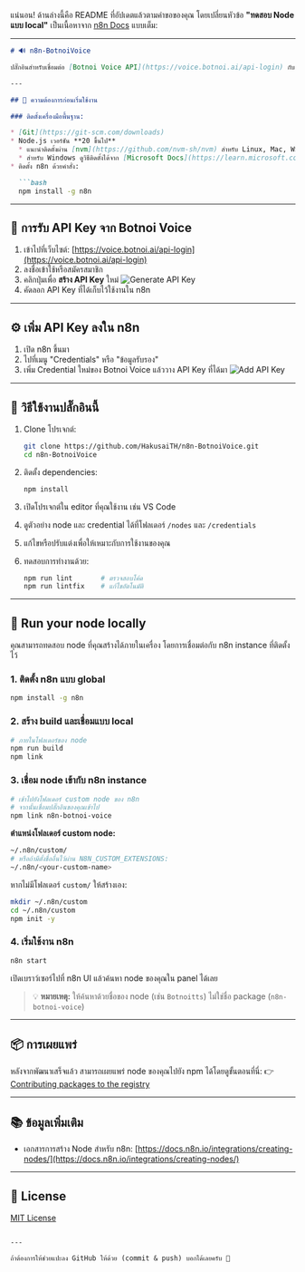 แน่นอน! ด้านล่างนี้คือ README ที่อัปเดตแล้วตามคำขอของคุณ โดยเปลี่ยนหัวข้อ **"ทดสอบ Node แบบ local"** เป็นเนื้อหาจาก [n8n Docs](https://docs.n8n.io/integrations/creating-nodes/test/run-node-locally/) แบบเต็ม:

---

````markdown
# 🔊 n8n-BotnoiVoice

ปลั๊กอินสำหรับเชื่อมต่อ [Botnoi Voice API](https://voice.botnoi.ai/api-login) กับ [n8n](https://n8n.io/) เพื่อให้สามารถใช้งาน Text-to-Speech (TTS) ภาษาไทยภายใน Workflow ของ n8n ได้อย่างง่ายดาย

---

## 📌 ความต้องการก่อนเริ่มใช้งาน

### ติดตั้งเครื่องมือพื้นฐาน:

* [Git](https://git-scm.com/downloads)
* Node.js เวอร์ชัน **20 ขึ้นไป**
  * แนะนำติดตั้งผ่าน [nvm](https://github.com/nvm-sh/nvm) สำหรับ Linux, Mac, WSL
  * สำหรับ Windows ดูวิธีติดตั้งได้จาก [Microsoft Docs](https://learn.microsoft.com/en-us/windows/dev-environment/javascript/nodejs-on-windows)
* ติดตั้ง n8n ด้วยคำสั่ง:

  ```bash
  npm install -g n8n
````

---

## 🔐 การรับ API Key จาก Botnoi Voice

1. เข้าไปที่เว็บไซต์: [https://voice.botnoi.ai/api-login](https://voice.botnoi.ai/api-login)
2. ลงชื่อเข้าใช้หรือสมัครสมาชิก
3. คลิกปุ่มเพื่อ **สร้าง API Key** ใหม่
   ![Generate API Key](https://github.com/user-attachments/assets/53cae275-c947-49ac-aa5f-49c224914da9)
4. คัดลอก API Key ที่ได้เก็บไว้ใช้งานใน n8n

---

## ⚙️ เพิ่ม API Key ลงใน n8n

1. เปิด n8n ขึ้นมา
2. ไปที่เมนู "Credentials" หรือ "ข้อมูลรับรอง"
3. เพิ่ม Credential ใหม่ของ Botnoi Voice แล้ววาง API Key ที่ได้มา
   ![Add API Key](https://github.com/user-attachments/assets/7ddb26c4-2241-420f-8212-5096e1e052c5)

---

## 🚀 วิธีใช้งานปลั๊กอินนี้

1. Clone โปรเจกต์:

   ```bash
   git clone https://github.com/HakusaiTH/n8n-BotnoiVoice.git
   cd n8n-BotnoiVoice
   ```

2. ติดตั้ง dependencies:

   ```bash
   npm install
   ```

3. เปิดโปรเจกต์ใน editor ที่คุณใช้งาน เช่น VS Code

4. ดูตัวอย่าง node และ credential ได้ที่โฟลเดอร์ `/nodes` และ `/credentials`

5. แก้ไขหรือปรับแต่งเพื่อให้เหมาะกับการใช้งานของคุณ

6. ทดสอบการทำงานด้วย:

   ```bash
   npm run lint       # ตรวจสอบโค้ด
   npm run lintfix    # แก้ไขอัตโนมัติ
   ```

---

## 🧪 Run your node locally

คุณสามารถทดสอบ node ที่คุณสร้างได้ภายในเครื่อง โดยการเชื่อมต่อกับ n8n instance ที่ติดตั้งไว้

### 1. ติดตั้ง n8n แบบ global

```bash
npm install -g n8n
```

### 2. สร้าง build และเชื่อมแบบ local

```bash
# ภายในโฟลเดอร์ของ node
npm run build
npm link
```

### 3. เชื่อม node เข้ากับ n8n instance

```bash
# เข้าไปยังโฟลเดอร์ custom node ของ n8n
# จากนั้นเชื่อมปลั๊กอินของคุณเข้าไป
npm link n8n-botnoi-voice
```

**ตำแหน่งโฟลเดอร์ custom node:**

```bash
~/.n8n/custom/
# หรือถ้ามีตั้งชื่ออื่นไว้ผ่าน N8N_CUSTOM_EXTENSIONS:
~/.n8n/<your-custom-name>
```

หากไม่มีโฟลเดอร์ `custom/` ให้สร้างเอง:

```bash
mkdir ~/.n8n/custom
cd ~/.n8n/custom
npm init -y
```

### 4. เริ่มใช้งาน n8n

```bash
n8n start
```

เปิดเบราว์เซอร์ไปที่ n8n UI แล้วค้นหา node ของคุณใน panel ได้เลย

> 💡 **หมายเหตุ:** ให้ค้นหาด้วยชื่อของ node (เช่น `Botnoitts`) ไม่ใช่ชื่อ package (`n8n-botnoi-voice`)

---

## 📦 การเผยแพร่

หลังจากพัฒนาเสร็จแล้ว สามารถเผยแพร่ node ของคุณไปยัง npm ได้โดยดูขั้นตอนที่นี่:
👉 [Contributing packages to the registry](https://docs.npmjs.com/packages-and-modules/contributing-packages-to-the-registry)

---

## 📚 ข้อมูลเพิ่มเติม

* เอกสารการสร้าง Node สำหรับ n8n:
  [https://docs.n8n.io/integrations/creating-nodes/](https://docs.n8n.io/integrations/creating-nodes/)

---

## 📝 License

[MIT License](https://github.com/n8n-io/n8n-nodes-starter/blob/master/LICENSE.md)

```

---

ถ้าต้องการให้ช่วยแปะลง GitHub ให้ด้วย (commit & push) บอกได้เลยครับ 🙌
```
